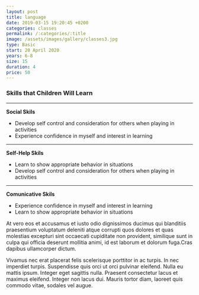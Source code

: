 ```yaml
---
layout: post
title: language
date: 2019-03-15 19:20:45 +0200
categories: classes
permalink: /:categories/:title
image: /assets/images/gallery/classes3.jpg
type: Basic
start: 20 April 2020
years: 6-8
size: 15
duration: 4
price: 50
---
```


### Skills that Children Will Learn

---

**Social Skils**
* Develop self control and consideration for others when playing in activities
* Experience confidence in myself and interest in learning

---

**Self-Help Skils**
* Learn to show appropriate behavior in situations
* Develop self control and consideration for others when playing in activities

---

**Comunicative Skils**
* Experience confidence in myself and interest in learning
* Learn to show appropriate behavior in situations

At vero eos et accusamus et iusto odio dignissimos ducimus qui blanditiis praesentium voluptatum deleniti atque corrupti quos dolores et quas molestias excepturi sint occaecati cupiditate non provident, similique sunt in culpa qui officia deserunt mollitia animi, id est laborum et dolorum fuga.Cras dapibus ullamcorper dictum.

Vivamus nec erat placerat felis scelerisque porttitor in ac turpis. In nec imperdiet turpis. Suspendisse quis orci ut orci pulvinar eleifend. Nulla eu mattis ipsum. Integer eget sagittis nulla. Praesent consectetur lacus et maximus eleifend. Integer non lacus dui. Mauris tortor diam, laoreet quis commodo vitae, sodales vel augue.